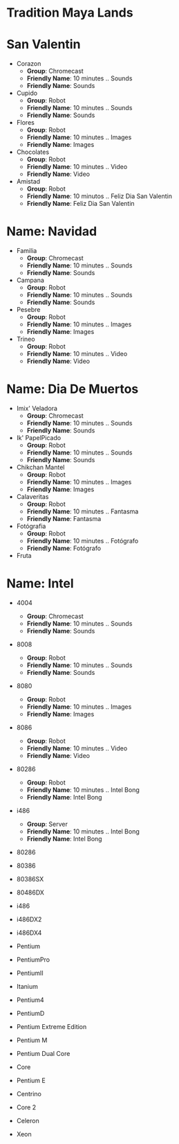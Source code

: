 # Tradition Maya Lands

# San Valentin

- Corazon
  - __Group__: Chromecast
  - __Friendly Name__: 10 minutes .. Sounds
  - __Friendly Name__: Sounds
- Cupido
  - __Group__: Robot
  - __Friendly Name__: 10 minutes .. Sounds
  - __Friendly Name__: Sounds
- Flores
  - __Group__: Robot
  - __Friendly Name__: 10 minutes .. Images
  - __Friendly Name__: Images
- Chocolates
  - __Group__: Robot
  - __Friendly Name__: 10 minutes .. Video
  - __Friendly Name__: Video
- Amistad
  - __Group__: Robot
  - __Friendly Name__: 10 minutos .. Feliz Dia San Valentin
  - __Friendly Name__: Feliz Dia San Valentin

# Name: Navidad

- Familia
  - __Group__: Chromecast
  - __Friendly Name__: 10 minutes .. Sounds
  - __Friendly Name__: Sounds
- Campana
  - __Group__: Robot
  - __Friendly Name__: 10 minutes .. Sounds
  - __Friendly Name__: Sounds
- Pesebre
  - __Group__: Robot
  - __Friendly Name__: 10 minutes .. Images
  - __Friendly Name__: Images
- Trineo
  - __Group__: Robot
  - __Friendly Name__: 10 minutes .. Video
  - __Friendly Name__: Video


# Name: Dia De Muertos

- Imix' Veladora
  - __Group__: Chromecast
  - __Friendly Name__: 10 minutes .. Sounds
  - __Friendly Name__: Sounds
- Ik' PapelPicado
  - __Group__: Robot
  - __Friendly Name__: 10 minutes .. Sounds
  - __Friendly Name__: Sounds
- Chikchan Mantel
  - __Group__: Robot
  - __Friendly Name__: 10 minutes .. Images
  - __Friendly Name__: Images
- Calaveritas
  - __Group__: Robot
  - __Friendly Name__: 10 minutes .. Fantasma
  - __Friendly Name__: Fantasma
- Fotógrafia
  - __Group__: Robot
  - __Friendly Name__: 10 minutes .. Fotógrafo
  - __Friendly Name__: Fotógrafo
- Fruta

# Name: Intel

- 4004
  - __Group__: Chromecast
  - __Friendly Name__: 10 minutes .. Sounds
  - __Friendly Name__: Sounds
- 8008
  - __Group__: Robot
  - __Friendly Name__: 10 minutes .. Sounds
  - __Friendly Name__: Sounds
- 8080
  - __Group__: Robot
  - __Friendly Name__: 10 minutes .. Images
  - __Friendly Name__: Images
- 8086
  - __Group__: Robot
  - __Friendly Name__: 10 minutes .. Video
  - __Friendly Name__: Video
- 80286
  - __Group__: Robot
  - __Friendly Name__: 10 minutes .. Intel Bong
  - __Friendly Name__: Intel Bong
- i486
  - __Group__: Server
  - __Friendly Name__: 10 minutes .. Intel Bong
  - __Friendly Name__: Intel Bong

- 80286
- 80386
- 80386SX
- 80486DX
- i486
- i486DX2
- i486DX4
- Pentium
- PentiumPro
- PentiumII
- Itanium
- Pentium4
- PentiumD
- Pentium Extreme Edition
- Pentium M
- Pentium Dual Core
- Core
- Pentium E
- Centrino
- Core 2
- Celeron
- Xeon 